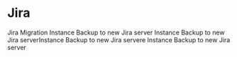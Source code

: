 # Jira
Jira Migration
Instance Backup to new Jira server
Instance Backup to new Jira serverInstance Backup to new Jira servere
Instance Backup to new Jira server
